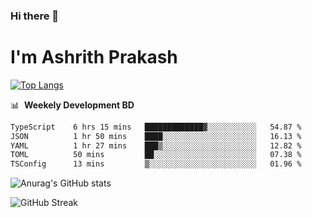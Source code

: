 ### Hi there 👋
# I'm Ashrith Prakash

[![Top Langs](https://github-readme-stats.vercel.app/api/top-langs/?username=xxcheckmatexx&count_private=true&include_all_commits=true&show_icons=true&line_height=20&title_color=FFFFFF&icon_color=FFFFFF&text_color=FFFFFF&bg_color=0D1117&langs_count=8)](https://github.com/anuraghazra/github-readme-stats)

📊 &nbsp;**Weekely Development BD**

<!--START_SECTION:waka-->

```txt
TypeScript    6 hrs 15 mins   █████████████▓░░░░░░░░░░░   54.87 %
JSON          1 hr 50 mins    ████░░░░░░░░░░░░░░░░░░░░░   16.13 %
YAML          1 hr 27 mins    ███▒░░░░░░░░░░░░░░░░░░░░░   12.82 %
TOML          50 mins         ██░░░░░░░░░░░░░░░░░░░░░░░   07.38 %
TSConfig      13 mins         ▒░░░░░░░░░░░░░░░░░░░░░░░░   01.96 %
```

<!--END_SECTION:waka-->

![Anurag's GitHub stats](https://github-readme-stats.vercel.app/api?username=xxcheckmatexx&count_private=true&show_icons=true&theme=merko)  

![GitHub Streak](http://github-readme-streak-stats.herokuapp.com?user=xxcheckmatexx&theme=merko&hide_border=true&date_format=M%20j%5B%2C%20Y%5D&fire=DD0E0B)
<br/>
